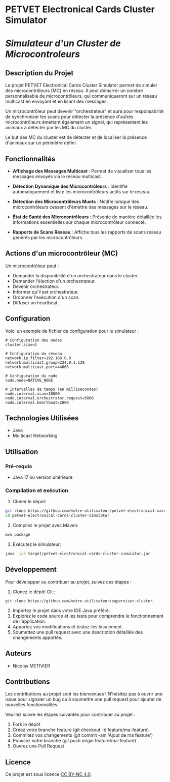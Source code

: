 # **PETVET Electronical Cards Cluster Simulator**
# *Simulateur d'un Cluster de Microcontroleurs*

## **Description du Projet**

Le projet PETVET Electronical Cards Cluster Simulator permet de simuler des microcontrôleurs (MC) en réseau. Il peut démarrer un nombre personnalisable de microcontrôleurs, qui communiqueront sur un réseau multicast en envoyant et en lisant des messages.

Un microcontrôleur peut devenir "orchestrateur" et aura pour responsabilité de synchroniser les scans pour détecter la présence d'autres microcontrôleurs émettant également un signal, qui représentent les animaux à détecter par les MC du cluster.

Le but des MC du cluster est de détecter et de localiser la présence d'animaux sur un périmètre défini.




## **Fonctionnalités**

- **Affichage des Messages Multicast** : Permet de visualiser tous les messages envoyés via le réseau multicast.

- **Détection Dynamique des Microcontrôleurs** : Identifie automatiquement et liste les microcontrôleurs actifs sur le réseau.

- **Détection des Microcontrôleurs Muets** : Notifie lorsque des microcontrôleurs cessent d'émettre des messages sur le réseau.

- **État de Santé des Microcontrôleurs** : Présente de manière détaillée les informations essentielles sur chaque microcontrôleur connecté.

- **Rapports de Scans Réseau** : Affiche tous les rapports de scans réseau générés par les microcontrôleurs.



## **Actions d'un microcontrôleur (MC)**

Un microcontrôleur peut :

- Demander la disponibilité d'un orchestrateur dans le cluster.
- Demander l'élection d'un orchestrateur.
- Devenir orchestrateur.
- Informer qu'il est orchestrateur.
- Ordonner l'exécution d'un scan.
- Diffuser un heartbeat.





## **Configuration**

Voici un exemple de fichier de configuration pour le simulateur :

```properties
# Configuration des nodes
cluster.size=1

# Configuration du réseau
network.ip.filter=192.168.0.0
network.multicast.group=224.0.1.128
network.multicast.port=44666

# Configuration du node
node.mode=NATIVE_NODE

# Intervalles de temps (en millisecondes)
node.interval.scan=10000
node.interval.orchestrator.request=5000
node.interval.heartbeat=2000

```

## **Technologies Utilisées**

- Java
- Multicast Networking


## **Utilisation**

### Pré-requis

- Java 17 ou version ultérieure

### Compilation et exécution

1. Cloner le dépot:

```bash
git clone https://github.com/votre-utilisateur/petvet-electronical-cards-cluster-simulator.git
cd petvet-electronical-cards-cluster-simulator
```

2. Compilez le projet avec Maven:

```bash
mvn package
```

3. Exécutez le simulateur:
```bash
java -jar target/petvet-electronical-cards-cluster-simulator.jar
```


## **Développement**

Pour développer ou contribuer au projet, suivez ces étapes :

1. Clonez le dépôt Git :

```git
git clone https://github.com/votre-utilisateur/superviser-cluster.
```
2. Importez le projet dans votre IDE Java préféré.
3. Explorez le code source et les tests pour comprendre le fonctionnement de l'application.
4. Apportez vos modifications et testez-les localement.
5. Soumettez une pull request avec une description détaillée des changements apportés.



## **Auteurs**
- Nicolas METIVIER


## **Contributions**

Les contributions au projet sont les bienvenues ! N'hésitez pas à ouvrir une issue pour signaler un bug ou à soumettre une pull request pour ajouter de nouvelles fonctionnalités.

Veuillez suivre les étapes suivantes pour contribuer au projet :

1. Fork le dépôt
2. Créez votre branche feature (git checkout -b feature/ma-feature)
3. Commitez vos changements (git commit -am 'Ajout de ma feature')
4. Poussez votre branche (git push origin feature/ma-feature)
4. Ouvrez une Pull Request



## **Licence**

Ce projet est sous licence [CC BY-NC 4.0](./LICENSE).